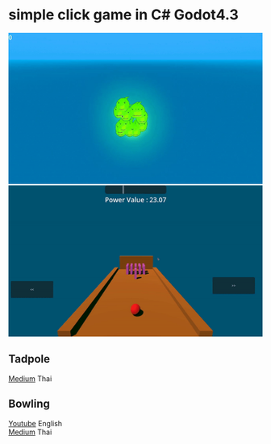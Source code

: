 # simple click game in C# Godot4.3
<img src="https://github.com/abczezeze/ClickNaja/blob/main/ss/ClickNaja321.gif" height='300' weight ='100'>
<img src="https://github.com/abczezeze/ClickNaja/blob/main/ss/ss_GeometricBowlingGame.gif" height='300' weight ='100'>

## Tadpole
[Medium](https://medium.com/@archueyouler/%E0%B8%81%E0%B8%B2%E0%B8%A3%E0%B8%97%E0%B8%B3%E0%B9%80%E0%B8%81%E0%B8%A1%E0%B8%87%E0%B9%88%E0%B8%B2%E0%B8%A2%E0%B9%86-%E0%B9%81%E0%B8%84%E0%B9%88%E0%B8%84%E0%B8%A5%E0%B8%B4%E0%B8%81-godot4-x-c-3d-48b9810962b9) Thai

## Bowling
[Youtube](https://youtu.be/dbIHNco21PQ) English<bR>
[Medium](https://medium.com/@archueyouler/%E0%B8%81%E0%B8%B2%E0%B8%A3%E0%B8%97%E0%B8%B3%E0%B9%80%E0%B8%81%E0%B8%A1%E0%B9%82%E0%B8%9A%E0%B8%A7%E0%B9%8C%E0%B8%A5%E0%B8%B4%E0%B9%88%E0%B8%87%E0%B9%80%E0%B8%A3%E0%B8%82%E0%B8%B2%E0%B8%84%E0%B8%93%E0%B8%B4%E0%B8%95-3-%E0%B8%A1%E0%B8%B4%E0%B8%95%E0%B8%B4-godot-4-3-c-ad87897fa61c) Thai
